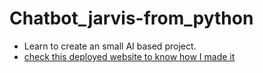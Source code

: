 # Chatbot_jarvis-from_python
* Learn to create an small AI based project. 
* <a href="https://pulkitsinghdev.github.io/Chatbot_jarvis-from_python/" > check this deployed website to know how I made it </a>
